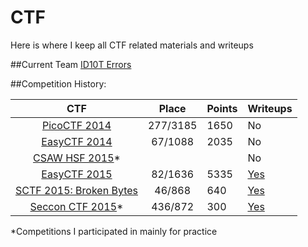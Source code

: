 # CTF
Here is where I keep all CTF related materials and writeups  

##Current Team
[ID10T Errors](https://ctftime.org/team/21165)
  
##Competition History:

|           CTF                   |   Place  | Points  | Writeups |
|:-------------------------------:|:--------:|---------|----------|
| [PicoCTF 2014](ctf1)            | 277/3185 |  1650   | No       |
| [EasyCTF 2014](ctf2)            | 67/1088  |  2035   | No       |
| [CSAW HSF 2015](ctf3)*          |          |         | No       |
| [EasyCTF 2015](ctf4)            | 82/1636  |  5335   | [Yes][1] |
| [SCTF 2015: Broken Bytes](ctf5) | 46/868   |  640    | [Yes][2] |
| [Seccon CTF 2015](ctf6)*        | 436/872  |  300    | [Yes][3] |
  
[1]: https://github.com/ztaylor54/CTF/tree/master/EasyCTF%202015  "EasyCTF 2015 Writeups"
[2]: https://github.com/ztaylor54/CTF/tree/master/sctf  "SCTF 2015 Writeups"
[3]: https://github.com/ztaylor54/CTF/tree/master/seccon-ctf-2015 "Seccon CTF 2015 Writeups"

[ctf1]: https://picoctf.com/ "PicoCTF 2014"
[ctf2]: https://2014.easyctf.com/ "EasyCTF 2014"
[ctf3]: https://hsf.csaw.io/ "CSAW HSF 2015"
[ctf4]: https://www.easyctf.com/ "EasyCTF 2015"
[ctf5]: http://sctf.io/ "SCTF 2015: Broken Bytes"
[ctf6]: http://ctf.seccon.jp/ "Seccon CTF 2015"

*Competitions I participated in mainly for practice
